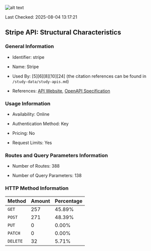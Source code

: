 ![alt text](https://img.shields.io/badge/OpenAPI_Specification-Valid-green.svg)

Last Checked: 2025-08-04 13:17:21

## Stripe API: Structural Characteristics

### General Information

- Identifier: stripe

- Name: Stripe

- Used By: [5][6][8][10][24] (the citation references can be found in `/study-data/study-apis.md`)

- References: [API Website](https://docs.stripe.com/api), [OpenAPI Specification](https://github.com/stripe/openapi)

### Usage Information

- Availability: Online

- Authentication Method: Key

- Pricing: No

- Request Limits: Yes

### Routes and Query Parameters Information

- Number of Routes: 388

- Number of Query Parameters: 138

### HTTP Method Information

| Method | Amount | Percentage |
|--------|--------|------------|
| `GET` | 257 | 45.89% |
| `POST` | 271 | 48.39% |
| `PUT` | 0 | 0.00% |
| `PATCH` | 0 | 0.00% |
| `DELETE` | 32 | 5.71% |
